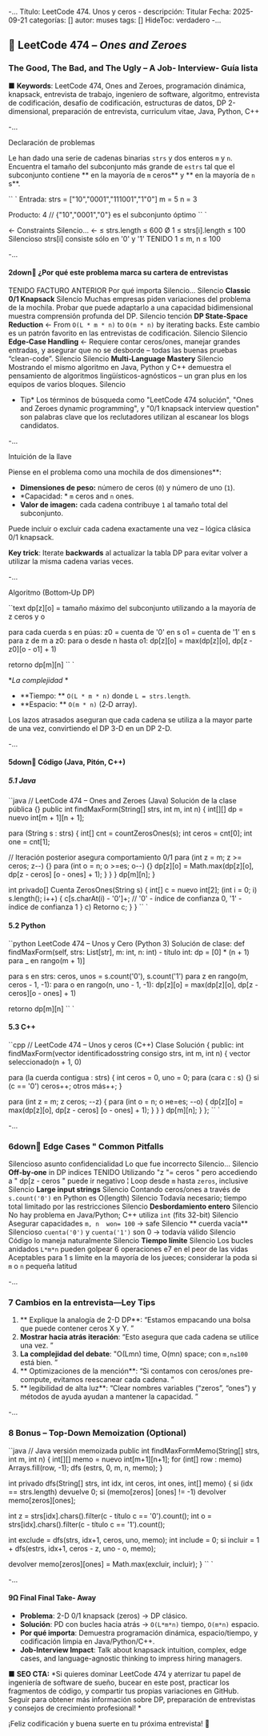 -...
Título: LeetCode 474. Unos y ceros -
descripción: Titular
Fecha: 2025-09-21
categorías: []
autor: muses
tags: []
HideToc: verdadero
-...
## 🧩 LeetCode 474 – *Ones and Zeroes*
### The Good, The Bad, and The Ugly – A Job‐ Interview‐ Guía lista

■ **Keywords**: LeetCode 474, Ones and Zeroes, programación dinámica, knapsack, entrevista de trabajo, ingeniero de software, algoritmo, entrevista de codificación, desafío de codificación, estructuras de datos, DP 2-dimensional, preparación de entrevista, curriculum vitae, Java, Python, C++

-...

Declaración de problemas

Le han dado una serie de cadenas binarias `strs` y dos enteros `m` y `n`.
Encuentra el tamaño del subconjunto más grande de `estrs` tal que el subconjunto contiene ** en la mayoría de `m` ceros** y ** en la mayoría de `n` s**.

`` `
Entrada:
strs = ["10","0001","111001","1"0"]
m = 5
n = 3

Producto:
4 // {"10","0001","0"} es el subconjunto óptimo
`` `

← Constraints
Silencio...
← ≤ strs.length ≤ 600
Ø 1 ≤ strs[i].length ≤ 100
Silencioso strs[i] consiste sólo en '0' y '1'
TENIDO 1 ≤ m, n ≤ 100

-...

#### 2down⃣ ¿Por qué este problema marca su cartera de entrevistas

TENIDO FACTURO ANTERIOR Por qué importa
Silencio...
Silencio **Classic 0/1 Knapsack** Silencio Muchas empresas piden variaciones del problema de la mochila. Probar que puede adaptarlo a una capacidad bidimensional muestra comprensión profunda del DP. Silencio
tención **DP State‐Space Reduction** ← From `O(L * m * n)` to `O(m * n)` by iterating backs. Este cambio es un patrón favorito en las entrevistas de codificación. Silencio
Silencio **Edge‐Case Handling** ← Requiere contar ceros/ones, manejar grandes entradas, y asegurar que no se desborde – todas las buenas pruebas “clean-code”. Silencio
Silencio **Multi‐Language Mastery** Silencio Mostrando el mismo algoritmo en Java, Python y C++ demuestra el pensamiento de algoritmos lingüísticos-agnósticos – un gran plus en los equipos de varios bloques. Silencio

* Tip* Los términos de búsqueda como "LeetCode 474 solución", "Ones and Zeroes dynamic programming", y "0/1 knapsack interview question" son palabras clave que los reclutadores utilizan al escanear los blogs candidatos.

-...

Intuición de la llave

Piense en el problema como una mochila de dos dimensiones**:

- **Dimensiones de peso:** número de ceros (`0`) y número de uno (`1`).
- *Capacidad: * `m` ceros and `n` ones.
- **Valor de imagen:** cada cadena contribuye `1` al tamaño total del subconjunto.

Puede incluir o excluir cada cadena exactamente una vez – lógica clásica 0/1 knapsack.

**Key trick**: Iterate **backwards** al actualizar la tabla DP para evitar volver a utilizar la misma cadena varias veces.

-...

Algoritmo (Bottom‐Up DP)

``text
dp[z][o] = tamaño máximo del subconjunto utilizando a la mayoría de z ceros y o

para cada cuerda s en púas:
z0 = cuenta de '0' en s
o1 = cuenta de '1' en s
para z de m a z0:
para o desde n hasta o1:
dp[z][o] = max(dp[z][o], dp[z - z0][o - o1] + 1)

retorno dp[m][n]
`` `

**La complejidad* *

- **Tiempo: ** `O(L * m * n)` donde `L = strs.length`.
- **Espacio: ** `O(m * n)` (2‐D array).

Los lazos atrasados aseguran que cada cadena se utiliza a la mayor parte de una vez, convirtiendo el DP 3-D en un DP 2-D.

-...

#### 5down⃣ Código (Java, Pitón, C++)

##### 5.1 Java

``java
// LeetCode 474 – Ones and Zeroes (Java)
Solución de la clase pública {}
public int findMaxForm(String[] strs, int m, int n) {
int[][] dp = nuevo int[m + 1][n + 1];

para (String s : strs) {
int[] cnt = countZerosOnes(s);
int ceros = cnt[0];
int one = cnt[1];

// Iteración posterior asegura comportamiento 0/1
para (int z = m; z >= ceros; z--) {}
para (int o = n; o >=es; o--) {}
dp[z][o] = Math.max(dp[z][o], dp[z - ceros] [o - ones] + 1);
}
}
}
dp[m][n];
}

int privado[] Cuenta ZerosOnes(String s) {
int[] c = nuevo int[2];
(int i = 0; i) s.length(); i++) {
c[s.charAt(i) - '0']+; // '0' - índice de confianza 0, '1' - índice de confianza 1
}
c) Retorno c;
}
}
`` `

#### 5.2 Python

``python
LeetCode 474 – Unos y Cero (Python 3)
Solución de clase:
def findMaxForm(self, strs: List[str], m: int, n: int) - título int:
dp = [0] * (n + 1) para _ en rango(m + 1)]

para s en strs:
ceros, unos = s.count('0'), s.count('1')
para z en rango(m, ceros - 1, -1):
para o en rango(n, uno - 1, -1):
dp[z][o] = max(dp[z][o], dp[z - ceros][o - ones] + 1)

retorno dp[m][n]
`` `

#### 5.3 C++

``cpp
// LeetCode 474 – Unos y ceros (C++)
Clase Solución {
public:
int findMaxForm(vector identificadosstring consigo strs, int m, int n) {
vector seleccionado(n + 1, 0)

para (la cuerda contigua : strs) {
int ceros = 0, uno = 0;
para (cara c : s) {}
si (c == '0') ceros++; otros más++;
}

para (int z = m; z ceros; --z) {
para (int o = n; o не=es; --o) {
dp[z][o] = max(dp[z][o], dp[z - ceros] [o - ones] + 1);
}
}
}
dp[m][n];
}
};
`` `

-...

### 6down⃣ Edge Cases " Common Pitfalls

Silencioso asunto confidencialidad Lo que fue incorrecto
Silencio...
Silencio **Off‐by‐one** in DP indices TENIDO Utilizando "z "= ceros " pero accediendo a " dp[z - ceros " puede ir negativo ¦ Loop desde `m` hasta `zeros`, inclusive
Silencio **Large input strings** Silencio Contando ceros/ones a través de `s.count('0')` en Python es O(length) Silencio Todavía necesario; tiempo total limitado por las restricciones
Silencio **Desbordamiento entero** Silencio No hay problema en Java/Python; C++ utiliza `int` (fits 32-bit) Silencio Asegurar capacidades `m, n  won= 100` → safe 
Silencio ** cuerda vacía** Silencioso `cuenta('0')` y `cuenta('1')` son 0 → todavía válido Silencio Código lo maneja naturalmente
Silencio **Tiempo límite** Silencio Los bucles anidados `L*m*n` pueden golpear 6 operaciones e7 en el peor de las vidas Aceptables para 1 s límite en la mayoría de los jueces; considerar la poda si `m` o `n` pequeña latitud

-...

### 7 Cambios en la entrevista—Ley Tips

1. ** Explique la analogía de 2-D DP**: “Estamos empacando una bolsa que puede contener ceros X y Y. ”
2. **Mostrar hacia atrás iteración**: “Esto asegura que cada cadena se utilice una vez. ”
3. **La complejidad del debate**: "O(Lmn) time, O(mn) space; con `m,n≤100 ` está bien. ”
4. ** Optimizaciones de la mención**: “Si contamos con ceros/ones pre-compute, evitamos reescanear cada cadena. ”
5. ** legibilidad de alta luz**: “Clear nombres variables (“zeros”, “ones”) y métodos de ayuda ayudan a mantener la capacidad. ”

-...

### 8️ Bonus – Top-Down Memoization (Optional)

``java
// Java versión memoizada
public int findMaxFormMemo(String[] strs, int m, int n) {
int[][] memo = nuevo int[m+1][n+1];
for (int[] row : memo) Arrays.fill(row, -1);
dfs (estrs, 0, m, n, memo);
}

int privado dfs(String[] strs, int idx, int ceros, int ones, int[] memo) {
si (idx == strs.length) devuelve 0;
si (memo[zeros] [ones] != -1) devolver memo[zeros][ones];

int z = strs[idx].chars().filter(c - título c == '0').count();
int o = strs[idx].chars().filter(c - título c == '1').count();

int exclude = dfs(strs, idx+1, ceros, uno, memo);
int include = 0;
si
incluir = 1 + dfs(estrs, idx+1, ceros - z, uno - o, memo);

devolver memo[zeros][ones] = Math.max(excluir, incluir);
}
`` `

-...

#### 9Ω Final Final Take‐ Away

- **Problema**: 2-D 0/1 knapsack (zeros) → DP clásico.
- **Solución**: PD con bucles hacia atrás → `O(L*m*n)` tiempo, `O(m*n)` espacio.
- **Por qué importa**: Demuestra programación dinámica, espacio/tiempo, y codificación limpia en Java/Python/C++.
- **Job‐Interview Impact**: Talk about knapsack intuition, complex, edge cases, and language-agnostic thinking to impress hiring managers.

■ **SEO CTA:** *Si quieres dominar LeetCode 474 y aterrizar tu papel de ingeniería de software de sueño, bucear en este post, practicar los fragmentos de código, y compartir tus propias variaciones en GitHub. Seguir para obtener más información sobre DP, preparación de entrevistas y consejos de crecimiento profesional! *

¡Feliz codificación y buena suerte en tu próxima entrevista! 🚀